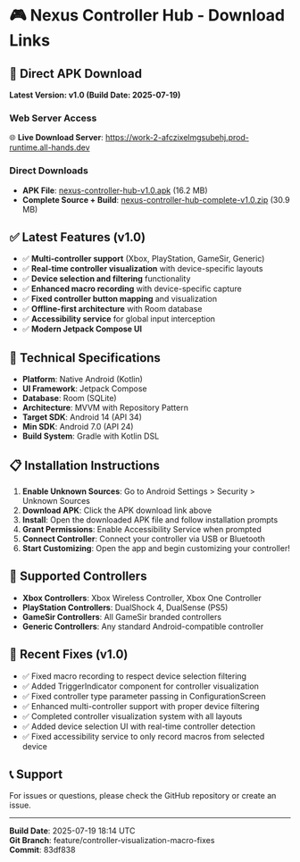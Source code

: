 # 🎮 Nexus Controller Hub - Download Links

## 📱 Direct APK Download
**Latest Version: v1.0 (Build Date: 2025-07-19)**

### Web Server Access
🌐 **Live Download Server**: https://work-2-afczixelmgsubehj.prod-runtime.all-hands.dev

### Direct Downloads
- **APK File**: [nexus-controller-hub-v1.0.apk](https://work-2-afczixelmgsubehj.prod-runtime.all-hands.dev/downloads/nexus-controller-hub-v1.0.apk) (16.2 MB)
- **Complete Source + Build**: [nexus-controller-hub-complete-v1.0.zip](https://work-2-afczixelmgsubehj.prod-runtime.all-hands.dev/downloads/nexus-controller-hub-complete-v1.0.zip) (30.9 MB)

## ✅ Latest Features (v1.0)
- ✅ **Multi-controller support** (Xbox, PlayStation, GameSir, Generic)
- ✅ **Real-time controller visualization** with device-specific layouts
- ✅ **Device selection and filtering** functionality
- ✅ **Enhanced macro recording** with device-specific capture
- ✅ **Fixed controller button mapping** and visualization
- ✅ **Offline-first architecture** with Room database
- ✅ **Accessibility service** for global input interception
- ✅ **Modern Jetpack Compose UI**

## 🔧 Technical Specifications
- **Platform**: Native Android (Kotlin)
- **UI Framework**: Jetpack Compose
- **Database**: Room (SQLite)
- **Architecture**: MVVM with Repository Pattern
- **Target SDK**: Android 14 (API 34)
- **Min SDK**: Android 7.0 (API 24)
- **Build System**: Gradle with Kotlin DSL

## 📋 Installation Instructions
1. **Enable Unknown Sources**: Go to Android Settings > Security > Unknown Sources
2. **Download APK**: Click the APK download link above
3. **Install**: Open the downloaded APK file and follow installation prompts
4. **Grant Permissions**: Enable Accessibility Service when prompted
5. **Connect Controller**: Connect your controller via USB or Bluetooth
6. **Start Customizing**: Open the app and begin customizing your controller!

## 🎯 Supported Controllers
- **Xbox Controllers**: Xbox Wireless Controller, Xbox One Controller
- **PlayStation Controllers**: DualShock 4, DualSense (PS5)
- **GameSir Controllers**: All GameSir branded controllers
- **Generic Controllers**: Any standard Android-compatible controller

## 🚀 Recent Fixes (v1.0)
- ✅ Fixed macro recording to respect device selection filtering
- ✅ Added TriggerIndicator component for controller visualization
- ✅ Fixed controller type parameter passing in ConfigurationScreen
- ✅ Enhanced multi-controller support with proper device filtering
- ✅ Completed controller visualization system with all layouts
- ✅ Added device selection UI with real-time controller detection
- ✅ Fixed accessibility service to only record macros from selected device

## 📞 Support
For issues or questions, please check the GitHub repository or create an issue.

---
**Build Date**: 2025-07-19 18:14 UTC  
**Git Branch**: feature/controller-visualization-macro-fixes  
**Commit**: 83df838